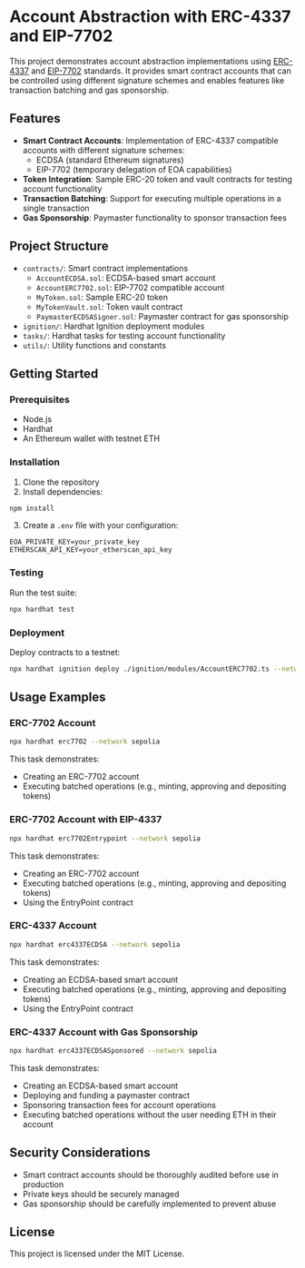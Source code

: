 # Account Abstraction with ERC-4337 and EIP-7702

This project demonstrates account abstraction implementations using [ERC-4337](https://eips.ethereum.org/EIPS/eip-4337) and [EIP-7702](https://eips.ethereum.org/EIPS/eip-7702) standards. It provides smart contract accounts that can be controlled using different signature schemes and enables features like transaction batching and gas sponsorship.

## Features

- **Smart Contract Accounts**: Implementation of ERC-4337 compatible accounts with different signature schemes:
  - ECDSA (standard Ethereum signatures)
  - EIP-7702 (temporary delegation of EOA capabilities)
- **Token Integration**: Sample ERC-20 token and vault contracts for testing account functionality
- **Transaction Batching**: Support for executing multiple operations in a single transaction
- **Gas Sponsorship**: Paymaster functionality to sponsor transaction fees

## Project Structure

- `contracts/`: Smart contract implementations
  - `AccountECDSA.sol`: ECDSA-based smart account
  - `AccountERC7702.sol`: EIP-7702 compatible account
  - `MyToken.sol`: Sample ERC-20 token
  - `MyTokenVault.sol`: Token vault contract
  - `PaymasterECDSASigner.sol`: Paymaster contract for gas sponsorship
- `ignition/`: Hardhat Ignition deployment modules
- `tasks/`: Hardhat tasks for testing account functionality
- `utils/`: Utility functions and constants

## Getting Started

### Prerequisites

- Node.js
- Hardhat
- An Ethereum wallet with testnet ETH

### Installation

1. Clone the repository
2. Install dependencies:

```bash
npm install
```

3. Create a `.env` file with your configuration:

```
EOA_PRIVATE_KEY=your_private_key
ETHERSCAN_API_KEY=your_etherscan_api_key
```

### Testing

Run the test suite:

```bash
npx hardhat test
```

### Deployment

Deploy contracts to a testnet:

```bash
npx hardhat ignition deploy ./ignition/modules/AccountERC7702.ts --network sepolia
```

## Usage Examples

### ERC-7702 Account

```bash
npx hardhat erc7702 --network sepolia
```

This task demonstrates:

- Creating an ERC-7702 account
- Executing batched operations (e.g., minting, approving and depositing tokens)

### ERC-7702 Account with EIP-4337

```bash
npx hardhat erc7702Entrypoint --network sepolia
```

This task demonstrates:

- Creating an ERC-7702 account
- Executing batched operations (e.g., minting, approving and depositing tokens)
- Using the EntryPoint contract

### ERC-4337 Account

```bash
npx hardhat erc4337ECDSA --network sepolia
```

This task demonstrates:

- Creating an ECDSA-based smart account
- Executing batched operations (e.g., minting, approving and depositing tokens)
- Using the EntryPoint contract

### ERC-4337 Account with Gas Sponsorship

```bash
npx hardhat erc4337ECDSASponsored --network sepolia
```

This task demonstrates:

- Creating an ECDSA-based smart account
- Deploying and funding a paymaster contract
- Sponsoring transaction fees for account operations
- Executing batched operations without the user needing ETH in their account

## Security Considerations

- Smart contract accounts should be thoroughly audited before use in production
- Private keys should be securely managed
- Gas sponsorship should be carefully implemented to prevent abuse

## License

This project is licensed under the MIT License.
